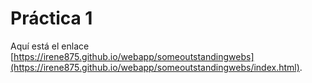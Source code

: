 # Práctica 1

Aquí está el enlace [https://irene875.github.io/webapp/someoutstandingwebs](https://irene875.github.io/webapp/someoutstandingwebs/index.html).
